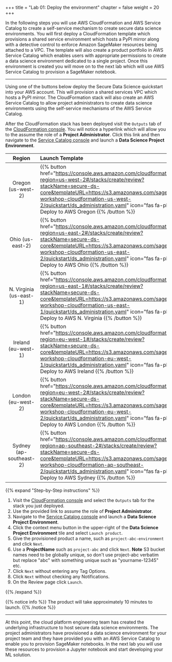 +++
title = "Lab 01: Deploy the environment"
chapter = false
weight = 20
+++

In the following steps you will use AWS CloudFormation and AWS Service Catalog to create a self-service mechanism to create secure data science environments.  You will first deploy a CloudFormation template which provisions a shared service environment which hosts a PyPI mirror along with a detective control to enforce Amazon SageMaker resources being attached to a VPC.  The template will also create a product portfolio in AWS Service Catalog which enables users with appropriate permissions to create a data science environment dedicated to a single project.  Once this environment is created you will move on to the next lab which will use AWS Service Catalog to provision a SageMaker notebook.

---

Using one of the buttons below deploy the Secure Data Science quickstart into your AWS account.  This will provision a shared services VPC which hosts a PyPI mirror.  The CloudFormation stack will also create an AWS Service Catalog to allow project administrators to create data science environments using the self-service mechanisms of the AWS Service Catalog.

After the CloudFormation stack has been deployed visit the `Outputs` tab of the [CloudFormation console](https://console.aws.amazon.com/cloudformation/home).  You will notice a hyperlink which will allow you to the assume the role of a **Project Administrator**.  Click this link and then navigate to the [Service Catalog console](https://console.aws.amazon.com/servicecatalog/home?isSceuc=true#/products) and launch a **Data Science Project Environment**.

| Region | Launch Template |
|:---:|:---|
| Oregon (us-west-2) | {{% button href="https://console.aws.amazon.com/cloudformation/home?region=us-west-2#/stacks/create/review?stackName=secure-ds-core&templateURL=https://s3.amazonaws.com/sagemaker-workshop-cloudformation-us-west-2/quickstart/ds_administration.yaml" icon="fas fa-play" %}} Deploy to AWS Oregon {{% /button %}} |
| Ohio (us-east-2) | {{% button href="https://console.aws.amazon.com/cloudformation/home?region=us-east-2#/stacks/create/review?stackName=secure-ds-core&templateURL=https://s3.amazonaws.com/sagemaker-workshop-cloudformation-us-east-2/quickstart/ds_administration.yaml" icon="fas fa-play" %}} Deploy to AWS Ohio {{% /button %}} |
| N. Virginia (us-east-1) | {{% button href="https://console.aws.amazon.com/cloudformation/home?region=us-east-1#/stacks/create/review?stackName=secure-ds-core&templateURL=https://s3.amazonaws.com/sagemaker-workshop-cloudformation-us-east-1/quickstart/ds_administration.yaml" icon="fas fa-play" %}} Deploy to AWS N. Virginia {{% /button %}} |
| Ireland (eu-west-1) | {{% button href="https://console.aws.amazon.com/cloudformation/home?region=eu-west-1#/stacks/create/review?stackName=secure-ds-core&templateURL=https://s3.amazonaws.com/sagemaker-workshop-cloudformation-eu-west-1/quickstart/ds_administration.yaml" icon="fas fa-play" %}} Deploy to AWS Ireland {{% /button %}} |
| London (eu-west-2) | {{% button href="https://console.aws.amazon.com/cloudformation/home?region=eu-west-2#/stacks/create/review?stackName=secure-ds-core&templateURL=https://s3.amazonaws.com/sagemaker-workshop-cloudformation-eu-west-2/quickstart/ds_administration.yaml" icon="fas fa-play" %}} Deploy to AWS London {{% /button %}} |
| Sydney (ap-southeast-2) | {{% button href="https://console.aws.amazon.com/cloudformation/home?region=ap-southeast-2#/stacks/create/review?stackName=secure-ds-core&templateURL=https://s3.amazonaws.com/sagemaker-workshop-cloudformation-ap-southeast-2/quickstart/ds_administration.yaml" icon="fas fa-play" %}} Deploy to AWS Sydney {{% /button %}} |


{{% expand "Step-by-Step instructions" %}}

1. Visit the [CloudFormation console](https://console.aws.amazon.com/cloudformation/home) and select the `Outputs` tab for the stack you just deployed.
1. Use the provided link to assume the role of **Project Administrator**.
1. Navigate to the [Service Catalog console](https://console.aws.amazon.com/servicecatalog/home?isSceuc=true#/products) and launch a **Data Science Project Environment**.
1. Click the context menu button in the upper-right of the **Data Science Project Environment** tile and select `Launch product`.
1. Give the provisioned product a name, such as `project-abc-environment` and click `Next`.
1. Use a **ProjectName** such as `project-abc` and click `Next`. 
**Note** S3 bucket names need to be globally unique, so don't use project-abc verbatim but replace "abc" with something unique such as "yourname-12345" etc. 
1. Click `Next` without entering any Tag Options.
1. Click `Next` without checking any Notifications.
1. On the Review page click `Launch`.

{{% /expand %}}

{{% notice info %}}
The product will take approximately 10 minutes to launch.
{{% /notice %}}

---

At this point, the cloud platform engineering team has created the underlying infrastructure to host secure data science environments.  The project administrators have provisioned a data science environment for your project team and they have provided you with an AWS Service Catalog to enable you to provision SageMaker notebooks.  In the next lab you will use these resources to provision a Jupyter notebook and start developing your ML solution.
